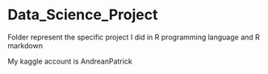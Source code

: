 # Data_Science_Project

Folder represent the specific project I did in R programming language and R markdown

My kaggle account is AndreanPatrick
